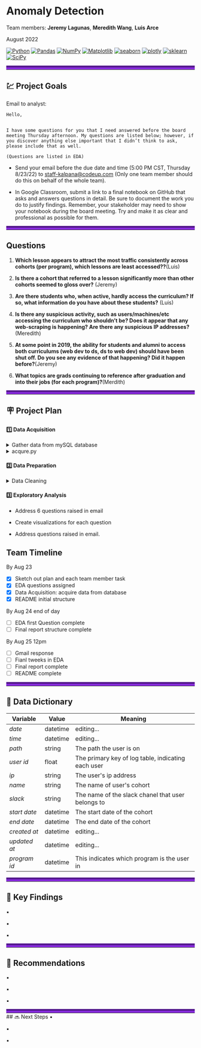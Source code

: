 # Anomaly Detection
Team members: **Jeremy Lagunas**, **Meredith Wang**, **Luis Arce**

August 2022

<a href="#"><img alt="Python" src="https://img.shields.io/badge/Python-013243.svg?logo=python&logoColor=white"></a>
<a href="#"><img alt="Pandas" src="https://img.shields.io/badge/Pandas-150458.svg?logo=pandas&logoColor=white"></a>
<a href="#"><img alt="NumPy" src="https://img.shields.io/badge/Numpy-2a4d69.svg?logo=numpy&logoColor=white"></a>
<a href="#"><img alt="Matplotlib" src="https://img.shields.io/badge/Matplotlib-8DF9C1.svg?logo=matplotlib&logoColor=white"></a>
<a href="#"><img alt="seaborn" src="https://img.shields.io/badge/seaborn-65A9A8.svg?logo=pandas&logoColor=white"></a>
<a href="#"><img alt="plotly" src="https://img.shields.io/badge/plotly-adcbe3.svg?logo=plotly&logoColor=white"></a>
<a href="#"><img alt="sklearn" src="https://img.shields.io/badge/sklearn-4b86b4.svg?logo=scikitlearn&logoColor=white"></a>
<a href="#"><img alt="SciPy" src="https://img.shields.io/badge/SciPy-1560bd.svg?logo=scipy&logoColor=white"></a>

<hr style="border-top: 10px groove blueviolet; margin-top: 1px; margin-bottom: 1px"></hr>

## :chart:   Project Goals
Email to analyst:


    Hello,


    I have some questions for you that I need answered before the board meeting Thursday afternoon. My questions are listed below; however, if you discover anything else important that I didn’t think to ask, please include that as well.

    (Questions are listed in EDA)
- Send your email before the due date and time (5:00 PM CST, Thursday 8/23/22) to staff-kalpana@codeup.com (Only one team member should do this on behalf of the whole team).

- In Google Classroom, submit a link to a final notebook on GitHub that asks and answers questions in detail. Be sure to document the work you do to justify findings. Remember, your stakeholder may need to show your notebook during the board meeting. Try and make it as clear and professional as possible for them.

<hr style="border-top: 10px groove blueviolet; margin-top: 1px; margin-bottom: 1px"></hr>

## Questions
1. **Which lesson appears to attract the most traffic consistently across cohorts (per program), which lessons are least accessed??**(Luis)

2. **Is there a cohort that referred to a lesson significantly more than other cohorts seemed to gloss over?** (Jeremy)

3. **Are there students who, when active, hardly access the curriculum? If so, what information do you have about these students?** (Luis)

4. **Is there any suspicious activity, such as users/machines/etc accessing the curriculum who shouldn’t be? Does it appear that any web-scraping is happening? Are there any suspicious IP addresses?**(Meredith)

5. **At some point in 2019, the ability for students and alumni to access both curriculums (web dev to ds, ds to web dev) should have been shut off. Do you see any evidence of that happening? Did it happen before?**(Jeremy)

6. **What topics are grads continuing to reference after graduation and into their jobs (for each program)?**(Merdith)

<hr style="border-top: 10px groove blueviolet; margin-top: 1px; margin-bottom: 1px"></hr>

## :placard:    Project Plan
#### :one:   Data Acquisition

<details>
<summary> Gather data from mySQL database</summary>

- Create env.py file to establish connection to mySQL server

- Use **curriculum_log** database in the mySQL server

- Write query to join useful tables:  <u>cohorts, logs</u>
     ```sh
      SELECT 
        date,
        time,
        ip,
        path,
        user_id,
        cohort_id,
        name as cohort_name,
        slack,
        start_date,
        end_date,
        program_id
     FROM
        curriculum_logs.logs
     join
        curriculum_logs.cohorts on cohort_id = id
     ```
</details>

<details>
<summary> acqure.py</summary>

- Create acquire.py and user-defined function `get_data()` to gather data from mySQL
     ```sh
     def get_data():
        if os.path.isfile('curriculum.csv'):
    
            df = pd.read_csv('curriculum.csv', index_col=0)
        
        else:

            df = new_data()

            df.to_csv('curriculum.csv')
        
        return df
    ```
- Import [acquire.py](acquire.py)

- Test acquire function

- Calling the function, and store the table in the form of dataframe
    ```sh
    df = acquire.get_data()
    ```
</details>

#### :two:   Data Preparation

<details>
<summary> Data Cleaning</summary>

- **Missing values: 
    
- **Data types:
    
- Create function `prep_data` to clean and prepare data with steps above

- Import [prepare.py](prepare.py)

- Test prepare function

- Call the function, and store the cleaned data in the form of dataframe
</details>

#### :three:   Exploratory Analysis
- Address 6 questions raised in email

- Create visualizations for each question

- Address questions raised in email.
    
## Team Timeline
By Aug 23
- [x] Sketch out plan and each team member task
- [x] EDA questions assigned
- [x] Data Acquisition: acquire data from database 
- [x] README initial structure

By Aug 24 end of day
- [ ] EDA first Question complete
- [ ] Final report structure complete

By Aug 25 12pm
- [ ] Gmail response
- [ ] Fianl tweeks in EDA
- [ ] Final report complete
- [ ] README complete

<hr style="border-top: 10px groove blueviolet; margin-top: 1px; margin-bottom: 1px"></hr>

## :open_file_folder:   Data Dictionary
**Variable** |    **Value**    | **Meaning**
---|---|---
*date* | datetime | editing...
*time* | datetime | editing... 
*path* | string | The path the user is on
*user id* | float | The primary key of log table, indicating each user
*ip* | string | The user's ip address
*name* | string | The name of user's cohort
*slack* | string | The name of the slack chanel that user belongs to
*start date*| datetime | The start date of the cohort
*end date* | datetime | The end date of the cohort
*created at* | datetime | editing...
*updated at* | datetime | editing...
*program id* | datetime | This indicates which program is the user in

<hr style="border-top: 10px groove blueviolet; margin-top: 1px; margin-bottom: 1px"></hr>

## :key:    Key Findings
▪️
    
▪️ 
 
▪️ 

<hr style="border-top: 10px groove blueviolet; margin-top: 1px; margin-bottom: 1px"></hr>

## :high_brightness:    Recommendations
▪️ 

▪️ 

▪️ 

<hr style="border-top: 10px groove blueviolet; margin-top: 1px; margin-bottom: 1px"></hr>
## 🔜  Next Steps
▪️

▪️ 

▪️ 
